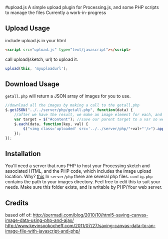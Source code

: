 #upload.js
A simple upload plugin for Processing.js, and some PHP scripts to manage the files
Currently a work-in-progress

## Upload Usage
include upload.js in your html
```html
<script src="upload.js" type="text/javascript"></script>
```

call upload(sketch, url) to upload it.
```javascript
upload(this, 'myuploadurl');
```

## Download Usage
`getall.php` will return a JSON array of images for you to use.

```javascript
//download all the images by making a call to the getall.php
$.getJSON("../../server/php/getall.php", function(data) {
    //after we have the result, we make an image element for each, and add it to #content
    var target = $("#content"); //save our parent target to a var so we don't need to keep looking it up.
    $.each(data, function(key, val) {
        $("<img class='uploaded' src='../../server/php/"+val+"'/>").appendTo(target);
    });
});
```

## Installation
You'll need a server that runs PHP to host your Processing sketch and associated HTML, and the PHP code, which includes the image upload location. Why? [this](http://en.wikipedia.org/wiki/Cross-origin_resource_sharing)
In `server/php` there are several php files. `config.php` contains the path to your images directory. Feel free to edit this to suit your needs. Make sure this folder exists, and is writable by PHP/Your web server.


## Credits
based off of:
http://permadi.com/blog/2010/10/html5-saving-canvas-image-data-using-php-and-ajax/
http://www.kevinsookocheff.com/2011/07/27/saving-canvas-data-to-an-image-file-with-javascript-and-php/
